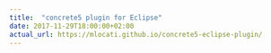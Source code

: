 ```yaml
---
title:  "concrete5 plugin for Eclipse"
date: 2017-11-29T18:00:00+02:00
actual_url: https://mlocati.github.io/concrete5-eclipse-plugin/
---
```

